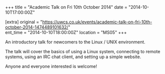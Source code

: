 +++
title = "Academic Talk on Fri 10th October 2014"
date = "2014-10-10T17:00:00Z"

[extra]
original = "https://uwcs.co.uk/events/academic-talk-on-fri-10th-october-2014-1474489101632/"    
ent_time = "2014-10-10T18:00:00Z"
location = "MS05"
+++

An introductory talk for newcomers to the Linux / UNIX environment.

The talk will cover the basics of using a Linux system, connecting to remote systems, using an IRC chat client, and setting up a simple website.

Anyone and everyone interested is welcome\!

